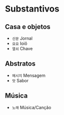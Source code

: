 # Substantivos

## Casa e objetos

-   `신문` Jornal
-   `요요` Ioiô
-   `열쇠` Chave

## Abstratos

-   `메시지` Mensagem
-   `맛` Sabor

## Música

-   `노래` Música/Canção
